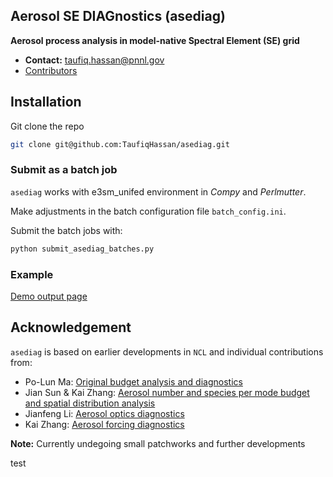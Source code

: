 ## Aerosol SE DIAGnostics (asediag)

**Aerosol process analysis in model-native Spectral Element (SE) grid**

* **Contact:** [taufiq.hassan@pnnl.gov](taufiq.hassan@pnnl.gov) 
* [Contributors](./AUTHORS.rst)

Installation
------------

Git clone the repo
```bash
git clone git@github.com:TaufiqHassan/asediag.git
```

### Submit as a batch job

`asediag` works with e3sm_unifed environment in *Compy* and *Perlmutter*.

Make adjustments in the batch configuration file `batch_config.ini`.

Submit the batch jobs with:
```bash
python submit_asediag_batches.py
```
### Example 

[Demo output page](https://compy-dtn.pnl.gov/hass877/share/aer_diag/F20TR_2016Emis_ne30pg2_def_minus_F20TR_1850Emis_ne30pg2_def/aerosol.html)

Acknowledgement
---------------
`asediag` is based on earlier developments in `NCL` and individual contributions from:
* Po-Lun Ma: [Original budget analysis and diagnostics](https://github.com/eagles-project/aerosol_diag)
* Jian Sun & Kai Zhang: [Aerosol number and species per mode budget and spatial distribution analysis](https://github.com/eagles-project/aerosol_diag/tree/jian/develop)
* Jianfeng Li: [Aerosol optics diagnostics](https://github.com/eagles-project/aerosol_diag/tree/jianfeng_update)
* Kai Zhang: [Aerosol forcing diagnostics](https://github.com/kaizhangpnl/e3sm_erf_aerosol)

**Note:** Currently undegoing small patchworks and further developments

test

